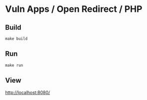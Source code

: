 # Vuln Apps / Open Redirect / PHP

## Build

```shell
make build
```

## Run

```shell
make run
```

## View

<http://localhost:8080/>
